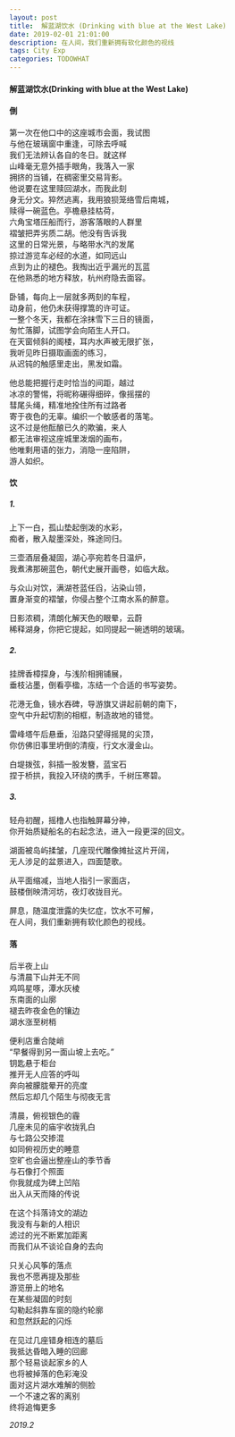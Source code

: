```yaml
---
layout: post
title:  解蓝湖饮水 (Drinking with blue at the West Lake)
date: 2019-02-01 21:01:00
description: 在人间，我们重新拥有软化颜色的视线
tags: City Exp
categories: TODOWHAT
---
```


#### 解蓝湖饮水(Drinking with blue at the West Lake)

#### 倒

第一次在他口中的这座城市会面，我试图  
与他在玻璃窗中重逢，可除去呼喊  
我们无法辨认各自的冬日。就这样  
山峰毫无意外插手眼角，我落入一家  
拥挤的当铺，在稠密里交易背影。  
他说要在这里赎回湖水，而我此刻  
身无分文。猝然逃离，我用狼狈笼络雪后南城，  
赎得一碗蓝色。亭檐悬挂枯荷，  
六角宝塔压船而行，游客落眼的人群里  
褶皱把弄劣质二胡。他没有告诉我  
这里的日常光景，与略带水汽的发尾  
掠过游览车必经的水道，如同远山  
点到为止的褪色。我掏出近乎漏光的瓦蓝  
在他熟悉的地方释放，杭州府隐去面容。  

卧铺，每向上一层就多两刻的车程，  
动身前，他仍未获得撑篙的许可证。  
一整个冬天，我都在涂抹雪下三日的镜面，  
匆忙落脚，试图学会向陌生人开口。  
在天窗倾斜的阁楼，耳内水声被无限扩张，  
我听见昨日摄取画面的练习，  
从迟钝的触感里走出，黑发如霜。  

他总能把握行走时恰当的间距，越过  
冰凉的警惕，将昵称碾得细碎，像摇摆的  
彗尾头绳，精准地拴住所有过路者  
寄于夜色的无辜。编织一个敏感者的落笔。  
这不过是他酝酿已久的欺骗，来人  
都无法审视这座城里泼烟的画布，  
他唯剩用语的张力，消隐一座陷阱，  
游人如织。  

#### 饮

##### 1.
上下一白，孤山垫起倒泼的水彩，  
痴者，散入靛墨深处，殊途同归。  

三壶酒层叠凝固，湖心亭宛若冬日温炉，  
我煮沸那碗蓝色，朝代史展开画卷，如临大敌。  

与众山对饮，满湖苍蓝任舀，沾染山领，  
置身渐变的褶皱，你侵占整个江南水系的醉意。  

日影浓稠，清朗化解天色的眼晕，云蔚  
稀释湖身，你把它提起，如同提起一碗透明的玻璃。  

##### 2.
挂牌香樟探身，与浅阶相拥铺展，  
垂枝沾墨，倒看亭楹，冻结一个合适的书写姿势。  

花港无鱼，镜水吞碑，导游旗又讲起前朝的南下，  
空气中升起切割的相框，制造故地的错觉。  

雷峰塔午后悬垂，沿路只望得摇晃的尖顶，  
你仿佛旧事里坍倒的清瘦，行文水漫金山。  

白堤拨弦，斜插一股发簪，蓝宝石  
捏于桥拱，我投入环绕的携手，千树压寒碧。  

##### 3.
轻舟初醒，摇橹人也指触屏幕分神，  
你开始质疑船名的右起念法，进入一段更深的回文。  

湖面被岛屿揉皱，几座现代雕像摊扯这片开阔，  
无人涉足的盆景进入，四面楚歌。  

从平面缩减，当地人指引一家面店，  
鼓楼倒映清河坊，夜灯收拢目光。  

屏息，随温度泄露的失忆症，饮水不可解，  
在人间，我们重新拥有软化颜色的视线。  

#### 落

后半夜上山  
与清晨下山并无不同  
鸡鸣星啄，潭水灰棱  
东南面的山廓  
褪去昨夜金色的镶边  
湖水涨至树梢  

便利店重合陡峭  
“早餐得到另一面山坡上去吃。”  
钥匙悬于柜台  
推开无人应答的呼叫  
奔向被朦胧晕开的亮度  
然后忘却几个陌生与彻夜无言  

清晨，俯视银色的霾  
几座未见的庙宇收拢乳白  
与七路公交掺混  
如同俯视历史的睡意  
空旷也会逼出整座山的季节香  
与石像打个照面  
你我就成为碑上凹陷  
出入从天而降的传说  

在这个抖落诗文的湖边  
我没有与新的人相识  
滤过的光不断累加距离  
而我们从不谈论自身的去向  

只关心风筝的落点  
我也不愿再提及那些  
游览册上的地名  
在某些凝固的时刻  
勾勒起斜靠车窗的隐约轮廓  
和忽然跃起的闪烁  

在见过几座错身相连的墓后  
我抵达昏暗入睡的回廊  
那个轻易谈起家乡的人  
也将被掉落的色彩淹没  
面对这片湖水难解的侧脸  
一个不速之客的离别  
终将追悔更多  

*2019.2*